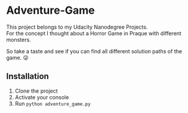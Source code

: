 # Adventure-Game

This project belongs to my Udacity Nanodegree Projects.   
For the concept I thought about a Horror Game in Praque with different monsters.

So take a taste and see if you can find all different solution paths of the game. 😜

## Installation

1. Clone the project
2. Activate your console 
3. Run `python adventure_game.py`
